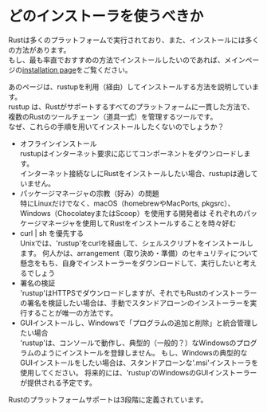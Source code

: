 # どのインストーラを使うべきか
Rustは多くのプラットフォームで実行されており、また、インストールには多くの方法があります。  
もし、最も率直でおすすめの方法でインストールしたいのであれば、メインページの[installation page](https://www.rust-lang.org/tools/install)をご覧ください。  

あのページは、rustupを利用（経由）してインストールする方法を説明しています。  
rustup は、Rustがサポートするすべてのプラットフォームに一貫した方法で、複数のRustのツールチェーン（道具一式）を管理するツールです。  
なぜ、これらの手順を用いてインストールしたくないのでしょうか？  

- オフラインインストール  
rustupはインターネット要求に応じてコンポーネントをダウンロードします。  
インターネット接続なしにRustをインストールしたい場合、rustupは適していません。  
- パッケージマネージャの宗教（好み）の問題  
特にLinuxだけでなく、macOS（homebrewやMacPorts, pkgsrc）、Windows（ChocolateyまたはScoop）を使用する開発者は
それぞれのパッケージマネージャを使用してRustをインストールすることを時々好む
- curl | sh を優先する  
Unixでは、'rustup'をcurlを経由して、シェルスクリプトをインストールします。
何人かは、arrangement（取り決め・準備）のセキュリティについて懸念をもち、自身でインストーラーをダウンロードして、実行したいと考えるでしょう
- 署名の検証  
'rustup'はHTTPSでダウンロードしますが、それでもRustのインストーラーの署名を検証したい場合は、手動でスタンドアローンのインストーラーを実行することが唯一の方法です。
- GUIインストールし、Windowsで「プログラムの追加と削除」と統合管理したい場合  
'rustup'は、コンソールで動作し、典型的（一般的？）なWindowsのプログラムのようにインストールを登録しません。
もし、Windowsの典型的なGUIインストールをしたい場合は、スタンドアローンな'\.msi'インストーラを使用してください。
将来的には、'rustup'のWindowsのGUIインストーラーが提供される予定です。

Rustのプラットフォームサポートは3段階に定義されています。